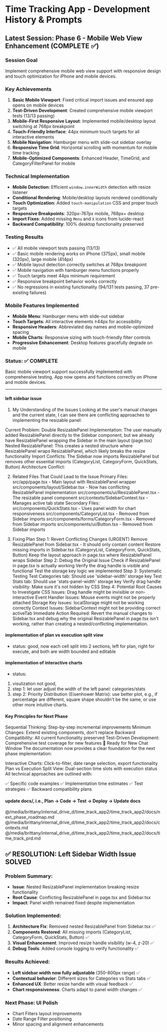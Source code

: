 # Time Tracking App - Development History & Prompts

## Latest Session: Phase 6 - Mobile Web View Enhancement (COMPLETE ✅)

### Session Goal
Implement comprehensive mobile web view support with responsive design and touch optimization for iPhone and mobile devices.

### Key Achievements
1. **Basic Mobile Viewport**: Fixed critical import issues and ensured app opens on mobile devices
2. **Test-Driven Development**: Created comprehensive mobile viewport tests (13/13 passing)
3. **Mobile-First Responsive Layout**: Implemented mobile/desktop layout switching at 768px breakpoint
4. **Touch-Friendly Interface**: 44px minimum touch targets for all interactive elements
5. **Mobile Navigation**: Hamburger menu with slide-out sidebar overlay
6. **Responsive Time Grid**: Horizontal scrolling with momentum for mobile time tracking
7. **Mobile-Optimized Components**: Enhanced Header, TimeGrid, and CategoryFilterPanel for mobile

### Technical Implementation
- **Mobile Detection**: Efficient `window.innerWidth` detection with resize listener
- **Conditional Rendering**: Mobile/desktop layouts rendered conditionally
- **Touch Optimization**: Added `touch-manipulation` CSS and proper touch targets
- **Responsive Breakpoints**: 320px-767px mobile, 768px+ desktop
- **Import Fixes**: Added missing `Menu` and `X` icons from lucide-react
- **Backward Compatibility**: 100% desktop functionality preserved

### Testing Results
- ✅ All mobile viewport tests passing (13/13)
- ✅ Basic mobile rendering works on iPhone (375px), small mobile (320px), large mobile (414px)
- ✅ Mobile layout detection correctly switches at 768px breakpoint
- ✅ Mobile navigation with hamburger menu functions properly
- ✅ Touch targets meet 44px minimum requirement
- ✅ Responsive breakpoint behavior works correctly
- ✅ No regressions in existing functionality (94/131 tests passing, 37 pre-existing failures)

### Mobile Features Implemented
- **Mobile Menu**: Hamburger menu with slide-out sidebar
- **Touch Targets**: All interactive elements ≥44px for accessibility
- **Responsive Headers**: Abbreviated day names and mobile-optimized spacing
- **Mobile Charts**: Responsive sizing with touch-friendly filter controls
- **Progressive Enhancement**: Desktop features gracefully degrade on mobile

### Status: ✅ COMPLETE
Basic mobile viewport support successfully implemented with comprehensive testing. App now opens and functions correctly on iPhone and mobile devices.

---

#### left sidebar issue
1. My Understanding of the Issues
Looking at the user's manual changes and the current state, I can see there are conflicting approaches to implementing the resizable panel:

Current Problem:
Double ResizablePanel Implementation: The user manually added ResizablePanel directly to the Sidebar component, but we already have ResizablePanel wrapping the Sidebar in the main layout (page.tsx)
Nested ResizablePanel: This creates a nested structure where ResizablePanel wraps ResizablePanel, which likely breaks the resize functionality
Import Conflicts: The Sidebar now imports ResizablePanel but removes other essential imports (CategoryList, CategoryForm, QuickStats, Button)
Architecture Conflict:

2. Related Files That Could Lead to the Issue
Primary Files:
 src/app/page.tsx - Main layout with ResizablePanel wrapper
 src/components/layout/Sidebar.tsx - Now has conflicting ResizablePanel implementation
 src/components/ui/ResizablePanel.tsx - The resizable panel component
 src/contexts/SidebarContext.tsx - Manages active tab state
Secondary Files:
 src/components/QuickStats.tsx - Uses panel width for chart responsiveness
 src/components/CategoryList.tsx - Removed from Sidebar imports
 src/components/forms/CategoryForm.tsx - Removed from Sidebar imports
 src/components/ui/Button.tsx - Removed from Sidebar imports

3. Fixing Plan
Step 1: Revert Conflicting Changes (URGENT)
Remove ResizablePanel from Sidebar.tsx - It should only contain content
Restore missing imports in Sidebar.tsx (CategoryList, CategoryForm, QuickStats, Button)
Keep the layout approach in page.tsx where ResizablePanel wraps Sidebar
Step 2: Debug the Original Issue
Check if ResizablePanel in page.tsx is actually working
Verify the drag handle is visible and functional
Test the storage key logic we implemented
Step 3: Systematic Testing
Test Categories tab: Should use 'sidebar-width' storage key
Test Stats tab: Should use 'stats-panel-width' storage key
Verify drag handle visibility: Make sure it's not hidden by CSS
Step 4: Potential Root Causes to Investigate
CSS Issues: Drag handle might be invisible or non-interactive
Event Handler Issues: Mouse events might not be properly attached
Storage Key Issues: localStorage might not be working correctly
Context Issues: SidebarContext might not be providing correct activeTab
Immediate Action Required:
Revert the manual changes to Sidebar.tsx and debug why the original ResizablePanel in page.tsx isn't working, rather than creating a nested/conflicting implementation.

#### implementation of plan vs execution split view
- status: good, now each cell split into 2 sections, left for plan, right for execute, and both are width bounded and editable

#### implementation of interactive charts
- status:
1. visulization not good,
2. step 1: let user adjust the width of the left panel: categories/stats
3. step 2: Priority Distribution (Eisenhower Matrix): use better plot, e.g., if percentatge are different, square shape shouldn't be the same, or use other more intuitive charts.

#### Key Principles for Next Phase
Sequential Thinking: Step-by-step incremental improvements
Minimum Changes: Extend existing components, don't replace
Backward Compatibility: All current functionality preserved
Test-Driven Development: Comprehensive test coverage for new features
🚀 Ready for New Chat Window
The documentation now provides a clear foundation for the next phase implementation:

Interactive Charts: Click-to-filter, date range selection, export functionality
Plan vs Execution Split View: Dual-section time slots with execution status
All technical approaches are outlined with:

✅ Specific code examples
✅ Implementation time estimates
✅ Test strategies
✅ Backward compatibility plans

#### update docs/, i.e., Plan -> Code -> Test -> Deploy -> Update docs
@/media/brittany/internal_drive_d/time_track_app2/time_track_app2/docs/next_phase_roadmap.md
@/media/brittany/internal_drive_d/time_track_app2/time_track_app2/docs/contexts.md
@/media/brittany/internal_drive_d/time_track_app2/time_track_app2/docs/time_track_prd.md

## ✅ RESOLUTION: Left Sidebar Width Issue SOLVED

### Problem Summary:
- **Issue**: Nested ResizablePanel implementation breaking resize functionality
- **Root Cause**: Conflicting ResizablePanel in page.tsx and Sidebar.tsx
- **Impact**: Panel width remained fixed despite implementation

### Solution Implemented:
1. **Architecture Fix**: Removed nested ResizablePanel from Sidebar.tsx ✅
2. **Components Restored**: All missing imports (CategoryList, CategoryForm, QuickStats, Button) ✅
3. **Visual Enhancement**: Improved resize handle visibility (w-4, z-20) ✅
4. **Debug Tools**: Added console logging to verify functionality ✅

### Results Achieved:
- **Left sidebar width now fully adjustable** (350-800px range) ✅
- **Contextual behavior**: Different sizes for Categories vs Stats tabs ✅
- **Enhanced UX**: Better resize handle with visual feedback ✅
- **Chart responsiveness**: Charts adapt to panel width changes ✅

### Next Phase: UI Polish
- Chart Filters layout improvements
- Date Range Filter positioning
- Minor spacing and alignment enhancements
